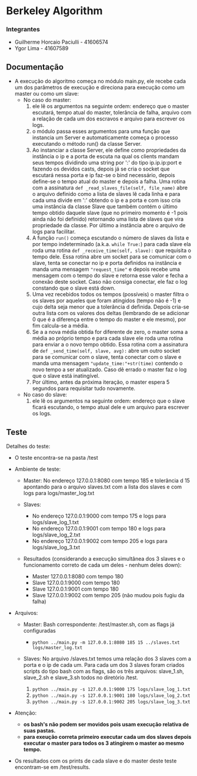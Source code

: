 # Berkeley Algorithm

### Integrantes
* Guilherme Horcaio Paciulli - 41606574
* Ygor Lima - 41607589

## Documentação
* A execução do algoritmo começa no módulo main.py, ele recebe cada um dos parâmetros de execução e direciona para execução      como um master ou como um slave:
    - No caso do master: 
        1. ele lê os argumentos na seguinte ordem: endereço que o master escutará, tempo atual do master, tolerância de falha, arquivo com a relação de cada um dos escravos e arquivo para escrever os logs.
        2. o módulo passa esses argumentos para uma função que instancia um Server e automaticamente começa o processo executando o método run() da classe Server.
        3. Ao instanciar a classe Server, ele define como propriedades da instância o ip e a porta de escuta na qual os clients mandam seus tempos dividindo uma string por ':' do tipo ip.ip.ip:port e fazendo os devidos casts, depois já se cria o socket que escutará nessa porta e ip faz-se o bind necessário, depois define-se o tempo atual do master e depois a falha. Uma rotina com a assinatura ```def _read_slaves_file(self, file_name)``` abre o arquivo definido como a lista de slaves lê cada linha e para cada uma divide em ':' obtendo o ip e a porta e com isso cria uma instância da classe Slave que também contém o último tempo obtido daquele slave (que no primeiro momento é -1 pois ainda não foi definido) retornando uma lista de slaves que vira propriedade da classe. Por último a instância abre o arquivo de logs para facilitar.
        4. A função ```run()``` começa escutando o número de slaves da lista e por tempo indeterminado (a.k.a. ```while True:```) para cada slave ela roda uma rotina ```def _receive_time(self, slave):``` que requisita o tempo dele. Essa rotina abre um socket para se comunicar com o slave, tenta se conectar no ip e porta definidos na instância e manda uma mensagem ```"request_time"``` e depois recebe uma mensagem com o tempo do slave e retorna esse valor e fecha a conexão deste socket. Caso não consiga conectar, ele faz o log constando que o slave está down.
        5. Uma vez recebidos todos os tempos (possíveis) o master filtra o os slaves por aqueles que foram atingidos (tempo não é -1) e cujo delta seja menor que a tolerância d definida. Depois cria-se outra lista com os valores dos deltas (lembrando de se adicionar 0 que é a diferença entre o tempo do master e ele mesmo), por fim calcula-se a média.
        6. Se a a nova média obtida for diferente de zero, o master soma a média ao próprio tempo e para cada slave ele roda uma rotina para enviar a o novo tempo obtido. Essa rotina com a assinatura de ```def _send_time(self, slave, avg):``` abre um outro socket para se comunicar com o slave, tenta conectar com o slave e manda uma mensagem ```"update_time:"+str(time)``` contendo o novo tempo a ser atualizado. Caso dê errado o master faz o log que o slave está inatingível. 
        7. Por último, antes da próxima iteração, o master espera 5 segundos para requisitar tudo novamente.
    - No caso do slave: 
        1. ele lê os argumentos na seguinte ordem: endereço que o slave ficará escutando, o tempo atual dele e um arquivo para escrever os logs.

## Teste
Detalhes do teste:

* O teste encontra-se na pasta /test

* Ambiente de teste:
    - Master:
      No endereço 127.0.0.1:8080 com tempo 185 e tolerância d 15 apontando para
      o arquivo slaves.txt com a lista dos slaves e com logs para
      logs/master_log.txt
    - Slaves:
        - No endereço 127.0.0.1:9000 com tempo 175 e logs para logs/slave_log_1.txt
        - No endereço 127.0.0.1:9001 com tempo 180 e logs para logs/slave_log_2.txt
        - No endereço 127.0.0.1:9002 com tempo 205 e logs para logs/slave_log_3.txt

    - Resultados (considerando a execução simultânea dos 3 slaves e o
      funcionamento correto de cada um deles - nenhum deles down):
        - Master 127.0.0.1:8080 com tempo 180
        - Slave  127.0.0.1:9000 com tempo 180
        - Slave  127.0.0.1:9001 com tempo 180
        - Slave  127.0.0.1:9002 com tempo 205 (não mudou pois fugiu da falha)

* Arquivos:
    - Master: Bash correspondente: /test/master.sh, com as flags já
      configuradas
        * ```python ../main.py -m 127.0.0.1:8080 185 15 ../slaves.txt logs/master_log.txt```

    - Slaves: No arquivo /slaves.txt temos uma relação dos 3 slaves com a porta
      e o ip de cada um. Para cada um dos 3 slaves foram criados scripts do
      tipo bash com as flags, são os três arquivos: slave_1.sh, slave_2.sh e
      slave_3.sh todos no diretório /test.
        1. ```python ../main.py -s 127.0.0.1:9000 175 logs/slave_log_1.txt```
        2. ```python ../main.py -s 127.0.0.1:9001 180 logs/slave_log_2.txt```
        3. ```python ../main.py -s 127.0.0.1:9002 205 logs/slave_log_3.txt```

* Atenção:
    - **os bash's não podem ser movidos pois usam execução relativa de suas pastas.**
    - **para exeução correta primeiro executar cada um dos slaves depois executar o master para todos os 3 atingirem o master ao mesmo tempo.**

* Os resultados com os prints de cada slave e do master deste teste encontram-se em /test/results.
